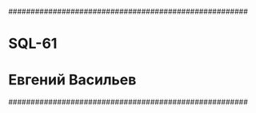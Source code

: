 ######################################################
# SQL-61
# Евгений Васильев
######################################################
